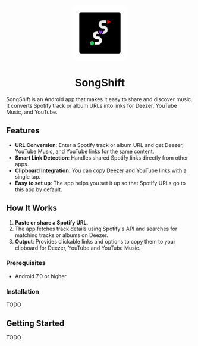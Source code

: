 <div align="center">
  <img src="app/src/main/res/mipmap-hdpi/ic_launcher_foreground.webp" alt="App Icon" width="150" height="150" style="border-radius: 15px;">
  <h1>SongShift</h1>
</div>

SongShift is an Android app that makes it easy to share and discover music. It converts Spotify track or album URLs into links for Deezer, YouTube Music, and YouTube.

## Features

- **URL Conversion**: Enter a Spotify track or album URL and get Deezer, YouTube Music, and YouTube links for the same content.
- **Smart Link Detection**: Handles shared Spotify links directly from other apps.
- **Clipboard Integration**: You can copy Deezer and YouTube links with a single tap.
- **Easy to set up**: The app helps you set it up so that Spotify URLs go to this app by default.

## How It Works

1. **Paste or share a Spotify URL**.
2. The app fetches track details using Spotify's API and searches for matching tracks or albums on Deezer.
3. **Output**: Provides clickable links and options to copy them to your clipboard for Deezer, YouTube and YouTube Music.

### Prerequisites

- Android 7.0 or higher

### Installation

TODO

## Getting Started

TODO
